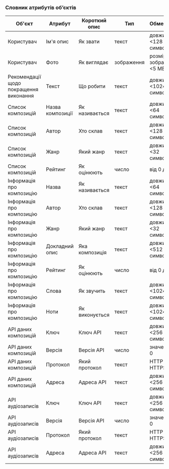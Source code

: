 ### Словник атрибутів об’єктів

| Об'єкт                                | Атрибут          | Короткий опис  | Тип        | Обмеження                |
|---------------------------------------|------------------|----------------|------------|--------------------------|
| Користувач                            | Ім'я опис        | Як звати       | текст      | довжина <128 символів    |
| Користувач                            | Фото             | Як виглядає    | зображення | розмір зображення <5 МБ  |
| Рекомендації щодо покращення виконання| Текст            | Що робити      | текст      | довжина <1024 символів   |
| Список композицій                     | Назва композиції | Як називається | текст      | довжина <64 символів     |
| Список композицій                     | Автор            | Хто склав      | текст      | довжина <128 символів    |
| Список композицій                     | Жанр             | Який жанр      | текст      | довжина <32 символів     |
| Список композицій                     | Рейтинг          | Як оцінюють    | число      | від 0 до 5               |
| Інформація про композицію             | Назва            | Як називається | текст      | довжина <64 символів     |
| Інформація про композицію             | Автор            | Хто склав      | текст      | довжина <128 символів    |
| Інформація про композицію             | Жанр             | Який жанр      | текст      | довжина <32 символів     |
| Інформація про композицію             | Докладний опис   | Яка композиція | текст      | довжина <512 символів    |
| Інформація про композицію             | Рейтинг          | Як оцінюють    | число      | від 0 до 5               |
| Інформація про композицію             | Слова            | Як звучить     | текст      | довжина <1024 символів   |
| Інформація про композицію             | Ноти             | Як виконується | текст      | довжина <1024 символів   |
| API даних композицій                  | Ключ             | Ключ API       | текст      | довжина <256 символів    |
| API даних композицій                  | Версія           | Версія API     | число      | значення > 0             |
| API даних композицій                  | Протокол         | Який протокол  | текст      | HTTP або HTTPS           |
| API даних композицій                  | Адреса           | Адреса API     | текст      | довжина <256 символів    |
| API аудіозаписів                      | Ключ             | Ключ API       | текст      | довжина <256 символів    |
| API аудіозаписів                      | Версія           | Версія API     | число      | значення > 0             |
| API аудіозаписів                      | Протокол         | Який протокол  | текст      | HTTP або HTTPS           |
| API аудіозаписів                      | Адреса           | Адреса API     | текст      | довжина <256 символів    |
